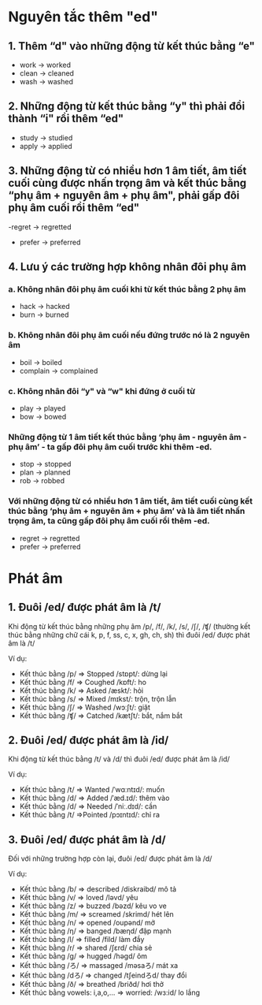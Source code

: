 # Nguyên tắc thêm "ed"

## 1. Thêm “d" vào những động từ kết thúc bằng “e"

- work → worked 
- clean  → cleaned 
- wash  → washed

## 2. Những động từ kết thúc bằng “y" thì phải đổi thành “i" rồi thêm “ed"

- study  → studied
- apply  → applied 


## 3. Những động từ có nhiều hơn 1 âm tiết, âm tiết cuối cùng được nhấn trọng âm và kết thúc bằng “phụ âm + nguyên âm + phụ âm", phải gấp đôi phụ âm cuối rồi thêm “ed"

-regret  → regretted 
- prefer  → preferred


## 4. Lưu ý các trường hợp không nhân đôi phụ âm

### a. Không nhân đôi phụ âm cuối khi từ kết thúc bằng 2 phụ âm

- hack  → hacked
- burn  → burned

### b. Không nhân đôi phụ âm cuối nếu đứng trước nó là 2 nguyên âm

- boil  → boiled
- complain  → complained

### c. Không nhân đôi “y" và “w" khi đứng ở cuối từ

- play  → played
- bow  → bowed

### Những động từ 1 âm tiết kết thúc bằng ‘phụ âm - nguyên âm - phụ âm’ - ta gấp đôi phụ âm cuối trước khi thêm -ed.

- stop → stopped
- plan  → planned
- rob  → robbed 

### Với những động từ có nhiều hơn 1 âm tiết, âm tiết cuối cùng kết thúc bằng ‘phụ âm + nguyên âm + phụ âm’ và là âm tiết nhấn trọng âm, ta cũng gấp đôi phụ âm cuối rồi thêm -ed.

- regret  → regretted 
- prefer  → preferred

# Phát âm

## 1. Đuôi /ed/ được phát âm là /t/
Khi động từ kết thúc bằng những phụ âm /p/, /f/, /k/, /s/, /∫/, /ʧ/ (thường kết thúc bằng những chữ cái k, p, f, ss, c, x, gh, ch, sh) thì đuôi /ed/ được phát âm là /t/

Ví dụ: 

- Kết thúc bằng /p/ =>  Stopped /stɒpt/: dừng lại
- Kết thúc bằng /f/ => Coughed /kɒft/: ho
- Kết thúc bằng /k/ => Asked /æskt/: hỏi
- Kết thúc bằng /s/ => Mixed /mɪkst/: trộn, trộn lẫn
- Kết thúc bằng  /∫/ =>  Washed /wɔːʃt/: giặt
- Kết thúc bằng  /ʧ/ => Catched /kætʃt/: bắt, nắm bắt


## 2. Đuôi /ed/ được phát âm là /id/
Khi động từ kết thúc bằng /t/ và /d/ thì đuôi /ed/ được phát âm là /id/

Ví dụ:  

- Kết thúc bằng /t/ => Wanted /ˈwɑːntɪd/: muốn
- Kết thúc bằng /d/ => Added /ˈæd.ɪd/: thêm vào
- Kết thúc bằng /d/ => Needed /ˈniː.dɪd/: cần
- Kết thúc bằng /t/ =>Pointed /pɔɪntɪd/: chỉ ra


## 3. Đuôi /ed/ được phát âm là /d/
Đối với những trường hợp còn lại, đuôi /ed/ được phát âm là /d/ 

Ví dụ: 

- Kết thúc bằng /b/ => described /diskraibd/ mô tả
- Kết thúc bằng /v/ => loved /lәvd/ yêu
- Kết thúc bằng /z/ => buzzed /bәzd/ kêu vo ve
- Kết thúc bằng /m/ => screamed /skrimd/ hét lên
- Kết thúc bằng /n/ => opened /oupәnd/ mở 
- Kết thúc bằng /η/ => banged /bæηd/ đập mạnh
- Kết thúc bằng /l/ => filled /fild/ làm đầy
- Kết thúc bằng /r/ => shared /∫εrd/ chia sẻ
- Kết thúc bằng /g/ => hugged /hәgd/ ôm
- Kết thúc bằng /ろ/ => massaged /mәsaろ/ mát xa
- Kết thúc bằng /dろ/ => changed /t∫eindろd/ thay đổi
- Kết thúc bằng /ð/ => breathed /briðd/ hơi thở
- Kết thúc bằng  vowels: i,a,o,… => worried: /wз:id/ lo lắng




